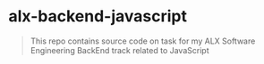 # alx-backend-javascript

> This repo contains source code on task for my ALX Software Engineering BackEnd track related to JavaScript
